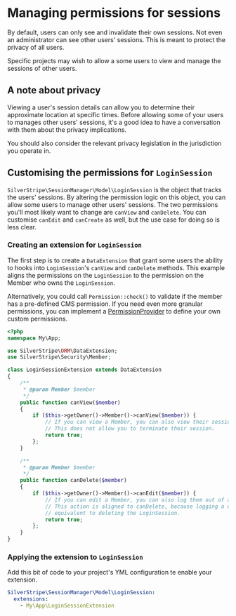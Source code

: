# Managing permissions for sessions

By default, users can only see and invalidate their own sessions. Not even an administrator can see other users' sessions. This is meant to protect the privacy of all users.

Specific projects may wish to allow a some users to view and manage the sessions of other users.

## A note about privacy

Viewing a user's session details can allow you to determine their approximate location at specific times. Before allowing some of your users to manages other users' sessions, it's a good idea to have a conversation with them about the privacy implications.

You should also consider the relevant privacy legislation in the jurisdiction you operate in.

## Customising the permissions for `LoginSession`

`SilverStripe\SessionManager\Model\LoginSession` is the object that tracks the users' sessions. By altering the permission logic on this object, you can allow some users to manage other users' sessions. The two permissions you'll most likely want to change are `canView` and `canDelete`. You can customise `canEdit` and `canCreate` as well, but the use case for doing so is less clear.

### Creating an extension for `LoginSession`

The first step is to create a `DataExtension` that grant some users the ability to hooks into `LoginSession`'s `canView` and `canDelete` methods. This example aligns the permissions on the `LoginSession` to the permission on the Member who owns the `LoginSession`.

Alternatively, you could call `Permission::check()` to validate if the member has a pre-defined CMS permission. If you need even more granular permissions, you can implement a [PermissionProvider](https://docs.silverstripe.org/en/4/developer_guides/security/permissions/#permissionprovider) to define your own custom permissions.

```php
<?php
namespace My\App;

use SilverStripe\ORM\DataExtension;
use SilverStripe\Security\Member;

class LoginSessionExtension extends DataExtension
{
    /**
     * @param Member $member
     */
    public function canView($member)
    {
        if ($this->getOwner()->Member()->canView($member)) {
            // If you can view a Member, you can also view their sessions.
            // This does not allow you to terminate their session.
            return true;
        };
    }

    /**
     * @param Member $member
     */
    public function canDelete($member)
    {
        if ($this->getOwner()->Member()->canEdit($member)) {
            // If you can edit a Member, you can also log them out of a session.
            // This action is aligned to canDelete, because logging a user out is
            // equivalent to deleting the LoginSession.
            return true;
        };
    }
}
```

### Applying the extension to `LoginSession`

Add this bit of code to your project's YML configuration te enable your extension.

```yml
SilverStripe\SessionManager\Model\LoginSession:
  extensions:
    - My\App\LoginSessionExtension
```

